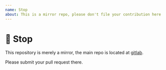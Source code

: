 ```yaml
---
name: Stop
about: This is a mirror repo, please don't file your contribution here.
---
```

# 🛑 Stop

This repository is merely a mirror, the main repo is located at [gitlab](https://gitlab.com/Dacid99/linkdroid-for-linkwarden).

Please submit your pull request there.

